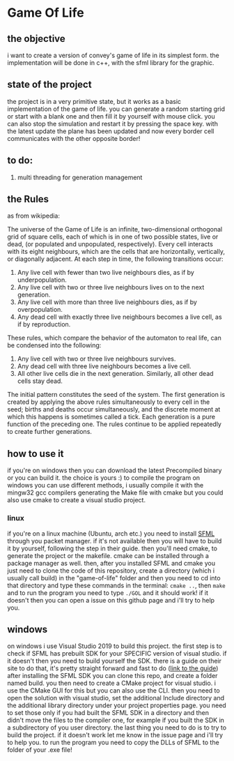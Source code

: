 # Game Of Life
## the objective
i want to create a version of convey's game of life in its simplest form.
the implementation will be done in c++, with the sfml library for the graphic.
## state of the project
the project is in a very primitive state, but it works as a basic implementation of the game of life.
you can generate a random starting grid or start with a blank one and then fill it by yourself with
mouse click. you can also stop the simulation and restart it by pressing the space key.
with the latest update the plane has been updated and now every border cell communicates with the other opposite border!
## to do:
1. multi threading for generation management
## the Rules

as from wikipedia:

The universe of the Game of Life is an infinite, two-dimensional orthogonal grid of square cells, each of which is in one of two possible states, live or dead, (or populated and unpopulated, respectively). Every cell interacts with its eight neighbours, which are the cells that are horizontally, vertically, or diagonally adjacent. At each step in time, the following transitions occur:

1. Any live cell with fewer than two live neighbours dies, as if by underpopulation.
1. Any live cell with two or three live neighbours lives on to the next generation.
1. Any live cell with more than three live neighbours dies, as if by overpopulation.
1. Any dead cell with exactly three live neighbours becomes a live cell, as if by reproduction.


These rules, which compare the behavior of the automaton to real life, can be condensed into the following:

1. Any live cell with two or three live neighbours survives.
1. Any dead cell with three live neighbours becomes a live cell.
1. All other live cells die in the next generation. Similarly, all other dead cells stay dead.

The initial pattern constitutes the seed of the system. The first generation is created by applying the above rules simultaneously to every cell in the seed; births and deaths occur simultaneously, and the discrete moment at which this happens is sometimes called a tick. Each generation is a pure function of the preceding one. The rules continue to be applied repeatedly to create further generations.

## how to use it
if you're on windows then you can download the latest Precompiled binary or you can build it. the choice is yours :)
to compile the program on windows you can use different methods, i usually compile it with the mingw32 gcc compilers
generating the Make file with cmake but you could also use cmake to create a visual studio project.
### linux
if you're on a linux machine (Ubuntu, arch etc.) you need to install [SFML](https://www.sfml-dev.org/index.php) through you packet manager.
if it's not available then you will have to build it by yourself, following the step in their guide.
then you'll need cmake, to generate the project or the makefile.
cmake can be installed through a package manager as well.
then, after you installed SFML and cmake you just need to clone the code of this repository, create a directory (which i usually call build) in the "game-of-life" folder
and then you need to cd into that directory and type these commands in the terminal:
    `cmake ..`, then
    `make`
and to run the program you need to type
    `./GOL`
    and it should work! if it doesn't then you can open a issue on this github page and i'll try to help you.
## windows
on windows i use Visual Studio 2019 to build this project. 
the first step is to check if SFML has prebuilt SDK for your SPECIFIC version of visual studio. 
if it doesn't then you need to build yourself the SDK.
there is a guide on their site to do that, it's pretty straight forward and fast to do ([link to the guide](https://www.sfml-dev.org/tutorials/2.5/compile-with-cmake.php))
after installing the SFML SDK you can clone this repo, and create a folder named build.
you then need to create a CMake project for visual studio. i use the CMake GUI for this but you can also use the CLI.
then you need to open the solution with visual studio, set the additional Include directory and the additional library directory under your project properties page.
you need to set those only if you had built the SFML SDK in a directory and then didn't move the files to the compiler one, for example if you built the SDK in a subdirectory of you user directory.
the last thing you need to do is to try to build the project. if it doesn't work let me know in the issue page and i'll try to help you.
to run the program you need to copy the DLLs of SFML to the folder of your .exe file!
